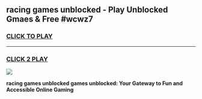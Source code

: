 
## racing games unblocked - Play Unblocked Gmaes & Free #wcwz7
<h3>
<a href="https://news.freeplayer.one?title=racing_games_unblocked&ref=03M">CLICK TO PLAY</a></h3>
<hr>

<h3>
<a href="https://news.freeplayer.one?title=racing_games_unblocked&ref=03M">CLICK 2 PLAY</a>
  
</h3>

<a href="https://news.freeplayer.one?title=racing_games_unblocked&ref=03M"><img src="https://clearcache.store/games.png"></a>


**racing games unblocked games unblocked: Your Gateway to Fun and Accessible Online Gaming**
